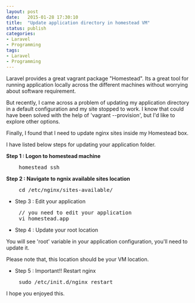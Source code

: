 ```yaml
---
layout: post
date:   2015-01-28 17:30:10
title:  "Update application directory in homestead VM"
status: publish
categories:
- Laravel
- Programming
tags:
- Laravel
- Programming
---
```


Laravel provides a great vagrant package "Homestead". Its a great tool for running application locally across the different machines without worrying about software requirement. 

But recently, I came across a problem of updating my application directory in a default configuration and my site stopped to work. I know that could have been solved with the help of 'vagrant --provision', but I'd like to explore other options.

Finally, I found that I need to update nginx sites inside my Homestead box. 

I have listed below steps for updating your application folder.

**Step 1 : Logon to homestead machine**

<pre>
    homestead ssh
</pre>

**Step 2 : Navigate to ngnix available sites location**

<pre>
    cd /etc/nginx/sites-available/
</pre>

* Step 3 : Edit your application

<pre>
    // you need to edit your application 
    vi homestead.app
</pre>

* Step 4 : Update your root location

You will see 'root' variable in your application configuration, you'll need to update it.

Please note that, this location should be your VM location.

* Step 5 : Important!! Restart nginx

<pre>
    sudo /etc/init.d/nginx restart
</pre>

I hope you enjoyed this.